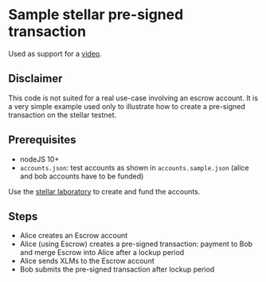 # Sample stellar pre-signed transaction

Used as support for a [video](https://youtu.be/AhRJL-9yDeg).

## Disclaimer

This code is not suited for a real use-case involving an escrow account. It is a very simple example used only to illustrate how to create a pre-signed transaction on the stellar testnet.

## Prerequisites

- nodeJS 10+
- `accounts.json`: test accounts as shown in `accounts.sample.json` (alice and bob accounts have to be funded)

Use the [stellar laboratory](https://www.stellar.org/laboratory/#account-creator?network=test) to create and fund the accounts.

## Steps

- Alice creates an Escrow account
- Alice (using Escrow) creates a pre-signed transaction: payment to Bob and merge Escrow into Alice after a lockup period
- Alice sends XLMs to the Escrow account
- Bob submits the pre-signed transaction after lockup period
